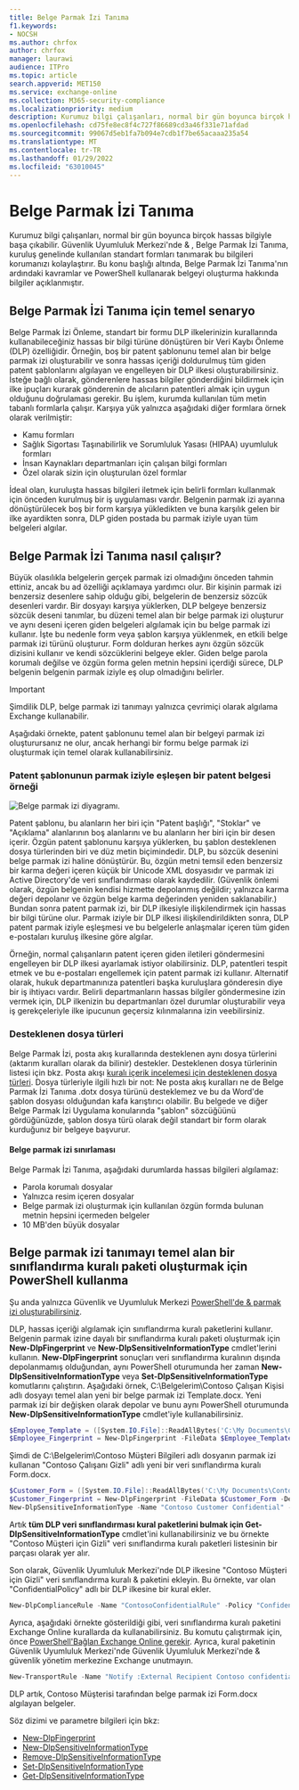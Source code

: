 ```yaml
---
title: Belge Parmak İzi Tanıma
f1.keywords:
- NOCSH
ms.author: chrfox
author: chrfox
manager: laurawi
audience: ITPro
ms.topic: article
search.appverid: MET150
ms.service: exchange-online
ms.collection: M365-security-compliance
ms.localizationpriority: medium
description: Kurumuz bilgi çalışanları, normal bir gün boyunca birçok hassas bilgiyle başa çıkabilir. Belge Parmak İzi Tanıma, tüm kuruluşta kullanılan standart formları tanımarak bu bilgileri korumanızı kolaylaştırır. Bu konu başlığı altında, Belge Parmak İzi Tanıma'nın ardındaki kavramlar ve PowerShell kullanarak belgeyi oluşturma hakkında bilgiler açıklanmıştır.
ms.openlocfilehash: cd75fe8ec8f4c727f86689cd3a46f331e71afdad
ms.sourcegitcommit: 99067d5eb1fa7b094e7cdb1f7be65acaaa235a54
ms.translationtype: MT
ms.contentlocale: tr-TR
ms.lasthandoff: 01/29/2022
ms.locfileid: "63010045"
---
```

# <a name="document-fingerprinting"></a>Belge Parmak İzi Tanıma

Kurumuz bilgi çalışanları, normal bir gün boyunca birçok hassas bilgiyle başa çıkabilir. Güvenlik Uyumluluk Merkezi'nde &amp; , Belge Parmak İzi Tanıma, kuruluş genelinde kullanılan standart formları tanımarak bu bilgileri korumanızı kolaylaştırır. Bu konu başlığı altında, Belge Parmak İzi Tanıma'nın ardındaki kavramlar ve PowerShell kullanarak belgeyi oluşturma hakkında bilgiler açıklanmıştır.

## <a name="basic-scenario-for-document-fingerprinting"></a>Belge Parmak İzi Tanıma için temel senaryo

Belge Parmak İzi Önleme, standart bir formu DLP ilkelerinizin kurallarında kullanabileceğiniz hassas bir bilgi türüne dönüştüren bir Veri Kaybı Önleme (DLP) özelliğidir. Örneğin, boş bir patent şablonunu temel alan bir belge parmak izi oluşturabilir ve sonra hassas içeriği doldurulmuş tüm giden patent şablonlarını algılayan ve engelleyen bir DLP ilkesi oluşturabilirsiniz. İsteğe bağlı olarak, gönderenlere [](use-notifications-and-policy-tips.md) hassas bilgiler gönderdiğini bildirmek için ilke ipuçları kurarak gönderenin de alıcıların patentleri almak için uygun olduğunu doğrulaması gerekir. Bu işlem, kurumda kullanılan tüm metin tabanlı formlarla çalışır. Karşıya yük yalnızca aşağıdaki diğer formlara örnek olarak verilmiştir:

- Kamu formları
- Sağlık Sigortası Taşınabilirlik ve Sorumluluk Yasası (HIPAA) uyumluluk formları
- İnsan Kaynakları departmanları için çalışan bilgi formları
- Özel olarak sizin için oluşturulan özel formlar

İdeal olan, kuruluşta hassas bilgileri iletmek için belirli formları kullanmak için önceden kurulmuş bir iş uygulaması vardır. Belgenin parmak izi ayarına dönüştürülecek boş bir form karşıya yükledikten ve buna karşılık gelen bir ilke ayardikten sonra, DLP giden postada bu parmak iziyle uyan tüm belgeleri algılar.

## <a name="how-document-fingerprinting-works"></a>Belge Parmak İzi Tanıma nasıl çalışır?

Büyük olasılıkla belgelerin gerçek parmak izi olmadığını önceden tahmin ettiniz, ancak bu ad özelliği açıklamaya yardımcı olur. Bir kişinin parmak izi benzersiz desenlere sahip olduğu gibi, belgelerin de benzersiz sözcük desenleri vardır. Bir dosyayı karşıya yüklerken, DLP belgeye benzersiz sözcük deseni tanımlar, bu düzeni temel alan bir belge parmak izi oluşturur ve aynı deseni içeren giden belgeleri algılamak için bu belge parmak izi kullanır. İşte bu nedenle form veya şablon karşıya yüklenmek, en etkili belge parmak izi türünü oluşturur. Form dolduran herkes aynı özgün sözcük dizisini kullanır ve kendi sözcüklerini belgeye ekler. Giden belge parola korumalı değilse ve özgün forma gelen metnin hepsini içerdiği sürece, DLP belgenin belgenin parmak iziyle eş olup olmadığını belirler.

> [!IMPORTANT]
> Şimdilik DLP, belge parmak izi tanımayı yalnızca çevrimiçi olarak algılama Exchange kullanabilir.

Aşağıdaki örnekte, patent şablonunu temel alan bir belgeyi parmak izi oluşturursanız ne olur, ancak herhangi bir formu belge parmak izi oluşturmak için temel olarak kullanabilirsiniz.

### <a name="example-of-a-patent-document-matching-a-document-fingerprint-of-a-patent-template"></a>Patent şablonunun parmak iziyle eşleşen bir patent belgesi örneği

![Belge parmak izi diyagramı.](../media/Document-Fingerprinting-diagram.png)

Patent şablonu, bu alanların her biri için "Patent başlığı", "Stoklar" ve "Açıklama" alanlarının boş alanlarını ve bu alanların her biri için bir desen içerir. Özgün patent şablonunu karşıya yüklerken, bu şablon desteklenen dosya türlerinden biri ve düz metin biçimindedir. DLP, bu sözcük desenini belge parmak izi haline dönüştürür. Bu, özgün metni temsil eden benzersiz bir karma değeri içeren küçük bir Unicode XML dosyasıdır ve parmak izi Active Directory'de veri sınıflandırması olarak kaydedilir. (Güvenlik önlemi olarak, özgün belgenin kendisi hizmette depolanmış değildir; yalnızca karma değeri depolanır ve özgün belge karma değerinden yeniden saklanabilir.) Bundan sonra patent parmak izi, bir DLP ilkesiyle ilişkilendirmek için hassas bir bilgi türüne olur. Parmak iziyle bir DLP ilkesi ilişkilendirildikten sonra, DLP patent parmak iziyle eşleşmesi ve bu belgelerle anlaşmalar içeren tüm giden e-postaları kuruluş ilkesine göre algılar.

Örneğin, normal çalışanların patent içeren giden iletileri göndermesini engelleyen bir DLP ilkesi ayarlamak istiyor olabilirsiniz. DLP, patentleri tespit etmek ve bu e-postaları engellemek için patent parmak izi kullanır. Alternatif olarak, hukuk departmanınıza patentleri başka kuruluşlara gönderesin diye bir iş ihtiyacı vardır. Belirli departmanların hassas bilgiler göndermesine izin vermek için, DLP ilkenizin bu departmanları özel durumlar oluşturabilir veya iş gerekçeleriyle ilke ipucunun geçersiz kılınmalarına izin veebilirsiniz.

### <a name="supported-file-types"></a>Desteklenen dosya türleri

Belge Parmak İzi, posta akış kurallarında desteklenen aynı dosya türlerini (aktarım kuralları olarak da bilinir) destekler. Desteklenen dosya türlerinin listesi için bkz. Posta akışı [kuralı içerik incelemesi için desteklenen dosya türleri](/exchange/security-and-compliance/mail-flow-rules/inspect-message-attachments#supported-file-types-for-mail-flow-rule-content-inspection). Dosya türleriyle ilgili hızlı bir not: Ne posta akış kuralları ne de Belge Parmak İzi Tanıma .dotx dosya türünü desteklemez ve bu da Word'de şablon dosyası olduğundan kafa karıştırıcı olabilir. Bu belgede ve diğer Belge Parmak İzi Uygulama konularında "şablon" sözcüğüünü gördüğünüzde, şablon dosya türü olarak değil standart bir form olarak kurduğunız bir belgeye başvurur.

#### <a name="limitations-of-document-fingerprinting"></a>Belge parmak izi sınırlaması

Belge Parmak İzi Tanıma, aşağıdaki durumlarda hassas bilgileri algılamaz:

- Parola korumalı dosyalar
- Yalnızca resim içeren dosyalar
- Belge parmak izi oluşturmak için kullanılan özgün formda bulunan metnin hepsini içermeden belgeler
- 10 MB'den büyük dosyalar

## <a name="use-powershell-to-create-a-classification-rule-package-based-on-document-fingerprinting"></a>Belge parmak izi tanımayı temel alan bir sınıflandırma kuralı paketi oluşturmak için PowerShell kullanma

Şu anda yalnızca Güvenlik ve Uyumluluk Merkezi [PowerShell'de & parmak izi oluşturabilirsiniz](/powershell/exchange/connect-to-scc-powershell).

DLP, hassas içeriği algılamak için sınıflandırma kuralı paketlerini kullanır. Belgenin parmak izine dayalı bir sınıflandırma kuralı paketi oluşturmak için **New-DlpFingerprint** ve **New-DlpSensitiveInformationType** cmdlet'lerini kullanın. **New-DlpFingerprint** sonuçları veri sınıflandırma kuralının dışında depolanmamış olduğundan, aynı PowerShell oturumunda her zaman **New-DlpSensitiveInformationType** veya **Set-DlpSensitiveInformationType** komutlarını çalıştırın. Aşağıdaki örnek, C:\Belgelerim\Contoso Çalışan Kişisi adlı dosyayı temel alan yeni bir belge parmak izi Template.docx. Yeni parmak izi bir değişken olarak depolar ve bunu aynı PowerShell oturumunda **New-DlpSensitiveInformationType** cmdlet'iyle kullanabilirsiniz.

```powershell
$Employee_Template = ([System.IO.File]::ReadAllBytes('C:\My Documents\Contoso Employee Template.docx'))
$Employee_Fingerprint = New-DlpFingerprint -FileData $Employee_Template -Description "Contoso Employee Template"
```

Şimdi de C:\Belgelerim\Contoso Müşteri Bilgileri adlı dosyanın parmak izi kullanan "Contoso Çalışanı Gizli" adlı yeni bir veri sınıflandırma kuralı Form.docx.

```powershell
$Customer_Form = ([System.IO.File]::ReadAllBytes('C:\My Documents\Contoso Customer Information Form.docx'))
$Customer_Fingerprint = New-DlpFingerprint -FileData $Customer_Form -Description "Contoso Customer Information Form"
New-DlpSensitiveInformationType -Name "Contoso Customer Confidential" -Fingerprints $Customer_Fingerprint -Description "Message contains Contoso customer information."
```

Artık **tüm DLP veri sınıflandırması kural paketlerini bulmak için Get-DlpSensitiveInformationType** cmdlet'ini kullanabilirsiniz ve bu örnekte "Contoso Müşteri için Gizli" veri sınıflandırma kuralı paketleri listesinin bir parçası olarak yer alır.

Son olarak, Güvenlik Uyumluluk Merkezi'nde DLP ilkesine "Contoso Müşteri için Gizli" veri sınıflandırma kuralı &amp; paketini ekleyin. Bu örnekte, var olan "ConfidentialPolicy" adlı bir DLP ilkesine bir kural ekler.

```powershell
New-DlpComplianceRule -Name "ContosoConfidentialRule" -Policy "ConfidentialPolicy" -ContentContainsSensitiveInformation @{Name="Contoso Customer Confidential"} -BlockAccess $True
```

Ayrıca, aşağıdaki örnekte gösterildiği gibi, veri sınıflandırma kuralı paketini Exchange Online kurallarda da kullanabilirsiniz. Bu komutu çalıştırmak için, önce [PowerShell'Bağlan Exchange Online gerekir](/powershell/exchange/connect-to-exchange-online-powershell). Ayrıca, kural paketinin Güvenlik Uyumluluk Merkezi'nde Güvenlik Uyumluluk Merkezi'nde &amp; güvenlik yönetim merkezine Exchange unutmayın.

```powershell
New-TransportRule -Name "Notify :External Recipient Contoso confidential" -NotifySender NotifyOnly -Mode Enforce -SentToScope NotInOrganization -MessageContainsDataClassification @{Name=" Contoso Customer Confidential"}
```

DLP artık, Contoso Müşterisi tarafından belge parmak izi Form.docx algılayan belgeler.

Söz dizimi ve parametre bilgileri için bkz:

- [New-DlpFingerprint](/powershell/module/exchange/New-DlpFingerprint)
- [New-DlpSensitiveInformationType](/powershell/module/exchange/New-DlpSensitiveInformationType)
- [Remove-DlpSensitiveInformationType](/powershell/module/exchange/Remove-DlpSensitiveInformationType)
- [Set-DlpSensitiveInformationType](/powershell/module/exchange/Set-DlpSensitiveInformationType)
- [Get-DlpSensitiveInformationType](/powershell/module/exchange/Get-DlpSensitiveInformationType)
